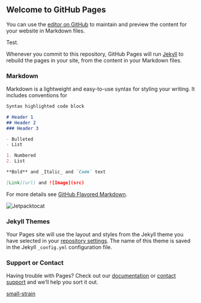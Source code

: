 ## Welcome to GitHub Pages

You can use the [editor on GitHub](https://github.com/erdirstats/erdirstats.github.io/edit/main/README.md) to maintain and preview the content for your website in Markdown files.

Test.

Whenever you commit to this repository, GitHub Pages will run [Jekyll](https://jekyllrb.com/) to rebuild the pages in your site, from the content in your Markdown files.

### Markdown

Markdown is a lightweight and easy-to-use syntax for styling your writing. It includes conventions for

```markdown
Syntax highlighted code block

# Header 1
## Header 2
### Header 3

- Bulleted
- List

1. Numbered
2. List

**Bold** and _Italic_ and `Code` text

[Link](url) and ![Image](src)
```

For more details see [GitHub Flavored Markdown](https://guides.github.com/features/mastering-markdown/).

![Jetpacktocat](https://octodex.github.com/images/jetpacktocat.png)

### Jekyll Themes

Your Pages site will use the layout and styles from the Jekyll theme you have selected in your [repository settings](https://github.com/erdirstats/erdirstats.github.io/settings/pages). The name of this theme is saved in the Jekyll `_config.yml` configuration file.

### Support or Contact

Having trouble with Pages? Check out our [documentation](https://docs.github.com/categories/github-pages-basics/) or [contact support](https://support.github.com/contact) and we’ll help you sort it out.

[small-strain](https://erdirstats.github.io/small-strain-stiffness-final-02.html)
